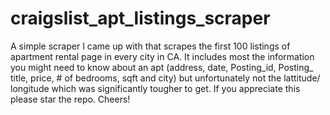 # craigslist_apt_listings_scraper
A simple scraper I came up with that scrapes the first 100 listings of apartment rental page in every city in CA.  It includes most the information you might need to know about an apt (address, date, Posting_id, Posting_ title, price, # of bedrooms,  sqft and city) but unfortunately not the lattitude/ longitude which was significantly tougher to get.  If you appreciate this please star the repo.  Cheers! 
